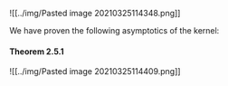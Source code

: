 ![[../img/Pasted image 20210325114348.png]]

We have proven the following asymptotics of the kernel:

#### Theorem 2.5.1

![[../img/Pasted image 20210325114409.png]]
